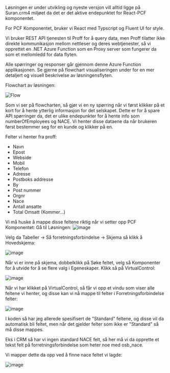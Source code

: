 Løsningen er under utvikling og nyeste versjon vill alltid ligge på Suran.crm4 miljøet da det er det aktive endepunktet for React-PCF komponentet.

For PCF Komponentet, bruker vi React med Typscript og Fluent UI for style.

Vi bruker REST API tjenesten til Proff for å query data, men Proff tilatter ikke direkte kommunikasjon mellom nettleser og deres webtjenester, så vi opprettet en .NET Azure Function som en Proxy server som fungerer da som et mellomledd for data flyten.

Alle spørringer og responser går gjennom denne Azure Function applikasjonen. Se gjerne på flowchart visualiseringen under for en mer detaljert og visuell beskrivelse av løsningensflyten.

Flowchart av løsningen:

![Flow](https://github.com/Oseberg-Solutions/PCF-Component/assets/111337560/bfb038c7-562d-49ad-a8b7-8fbfa396c842)

Som vi ser på flowcharten, så gjør vi en ny spørring når vi først klikker på et kort for å hente ytterlig informasjon for det selskapet. Dette er for å spare API spørringer da, det er ulike endepunkter for å hente info som numberOfEmployees og NACE. Vi henter disse dataene da når brukeren først bestemmer seg for en kunde og klikker på en.

Felter vi henter fra proff:

- Navn
- Epost
- Webside
- Mobil
- Telefon
- Adresse
- Postboks addresse
- By
- Post nummer
- Orgnr
- Nace
- Antall ansatte
- Total Omsatt (Kommer...)

Vi må huske å mappe disse feltene riktig når vi setter opp PCF Komponentet:
Gå til Løsningen:
![image](https://github.com/Oseberg-Solutions/PCF-Component/assets/111337560/0ce76636-b20e-4ead-b04a-2703cdccea5e)

Velg da Tabeller -> Så forretningsforbindelse -> Skjema så klikk å Hovedskjema:

![image](https://github.com/Oseberg-Solutions/PCF-Component/assets/111337560/256ae2da-8134-43cf-8e46-919fe6e731ba)

Når vi er inne på skjema, dobbelklikk på Søke feltet, velg så Komponenter for å utvide for å se flere valg i Egeneskaper. Klikk så på VirtualControl:

![image](https://github.com/Oseberg-Solutions/PCF-Component/assets/111337560/2a557c3d-9837-4df0-aa5a-6dc55a1f885f)

Når vi har klikket på VirtualControl, så får vi opp et vindu som viser alle feltene vi henter, og disse kan vi nå mappe til felter i Forretningsforbindelse felter:

![image](https://github.com/Oseberg-Solutions/PCF-Component/assets/111337560/6f9e6582-4ef6-436e-a2f5-bcfb89dd9a77)

I koden så har jeg allerede spesifisert de "Standard" feltene, og disse vil da automatisk bli feltet, men når det gjelder felter som ikke er "Standard" så må disse mappes.

Eks i CRM så har vi ingen standard NACE felt, så her må vi da opprette et tekst felt på forretningsforbindelse som heter noe med osb_nace.

Vi mapper dette da opp ved å finne nace feltet vi lagde:

![image](https://github.com/Oseberg-Solutions/PCF-Component/assets/111337560/f06990e0-4d5f-4d39-89b4-94803324ee15)
